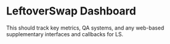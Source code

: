 # LeftoverSwap Dashboard
This should track key metrics, QA systems, and any web-based supplementary interfaces and callbacks for LS. 
